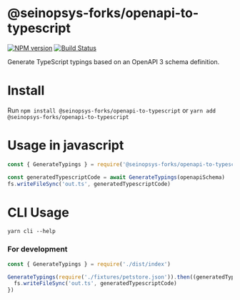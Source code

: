 # @seinopsys-forks/openapi-to-typescript

[![NPM version](https://img.shields.io/npm/v/seinopsys-forks/openapi-to-typescript.svg)](https://www.npmjs.com/package/@seinopsys-forks/openapi-to-typescript)
[![Build Status](https://travis-ci.com/SeinopSys/openapi-to-typescript.svg?branch=main)](https://travis-ci.com/github/SeinopSys/openapi-to-typescript)

Generate TypeScript typings based on an OpenAPI 3 schema definition.

# Install

Run `npm install @seinopsys-forks/openapi-to-typescript` or `yarn add @seinopsys-forks/openapi-to-typescript`

# Usage in javascript

```javascript
const { GenerateTypings } = require('@seinopsys-forks/openapi-to-typescript')

const generatedTypescriptCode = await GenerateTypings(openapiSchema)
fs.writeFileSync('out.ts', generatedTypescriptCode)
```

# CLI Usage

`yarn cli --help`

### For development

```javascript
const { GenerateTypings } = require('./dist/index')

GenerateTypings(require('./fixtures/petstore.json')).then((generatedTypescriptCode: string) => {
  fs.writeFileSync('out.ts', generatedTypescriptCode)
})
```
